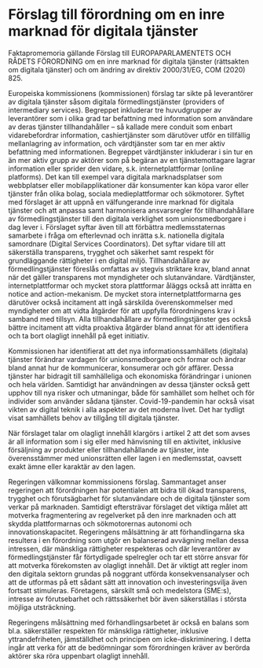 # Förslag till förordning om en inre marknad för digitala tjänster

Faktapromemoria gällande Förslag till EUROPAPARLAMENTETS OCH RÅDETS FÖRORDNING om en inre marknad för digitala tjänster (rättsakten om digitala tjänster) och om ändring av direktiv 2000/31/EG, COM (2020\) 825\.

Europeiska kommissionens (kommissionen) förslag tar sikte på leverantörer av digitala tjänster såsom digitala förmedlingstjänster (providers of intermediary services). Begreppet inkluderar tre huvudgrupper av leverantörer som i olika grad tar befattning med information som användare av deras tjänster tillhandahåller – så kallade mere conduit som enbart vidarebefordrar information, cashiertjänster som därutöver utför en tillfällig mellanlagring av information, och värdtjänster som tar en mer aktiv befattning med informationen. Begreppet värdtjänster inkluderar i sin tur en än mer aktiv grupp av aktörer som på begäran av en tjänstemottagare lagrar information eller sprider den vidare, s.k. internetplattformar (online platforms). Det kan till exempel vara digitala marknadsplatser som webbplatser eller mobilapplikationer där konsumenter kan köpa varor eller tjänster från olika bolag, sociala medieplattformar och sökmotorer. Syftet med förslaget är att uppnå en välfungerande inre marknad för digitala tjänster och att anpassa samt harmonisera ansvarsregler för tillhandahållare av förmedlingstjänster till den digitala verklighet som unionsmedborgare i dag lever i. Förslaget syftar även till att förbättra medlemsstaternas samarbete i fråga om efterlevnad och inrätta s.k. nationella digitala samordnare (Digital Services Coordinators). Det syftar vidare till att säkerställa transparens, trygghet och säkerhet samt respekt för grundläggande rättigheter i en digital miljö. Tillhandahållare av förmedlingstjänster föreslås omfattas av stegvis striktare krav, bland annat när det gäller transparens mot myndigheter och slutanvändare. Värdtjänster, internetplattformar och mycket stora plattformar åläggs också att inrätta en notice and action\-mekanism. De mycket stora internetplattformarna ges därutöver också incitament att ingå särskilda överenskommelser med myndigheter om att vidta åtgärder för att uppfylla förordningens krav i samband med tillsyn. Alla tillhandahållare av förmedlingstjänster ges också bättre incitament att vidta proaktiva åtgärder bland annat för att identifiera och ta bort olagligt innehåll på eget initiativ.

Kommissionen har identifierat att det nya informationssamhällets (digitala) tjänster förändrar vardagen för unionsmedborgare och formar och ändrar bland annat hur de kommunicerar, konsumerar och gör affärer. Dessa tjänster har bidragit till samhälleliga och ekonomiska förändringar i unionen och hela världen. Samtidigt har användningen av dessa tjänster också gett upphov till nya risker och utmaningar, både för samhället som helhet och för individer som använder sådana tjänster. Covid\-19\-pandemin har också visat vikten av digital teknik i alla aspekter av det moderna livet. Det har tydligt visat samhällets behov av tillgång till digitala tjänster.

När förslaget talar om olagligt innehåll klargörs i artikel 2 att det som avses är all information som i sig eller med hänvisning till en aktivitet, inklusive försäljning av produkter eller tillhandahållande av tjänster, inte överensstämmer med unionsrätten eller lagen i en medlemsstat, oavsett exakt ämne eller karaktär av den lagen.

Regeringen välkomnar kommissionens förslag. Sammantaget anser regeringen att förordningen har potentialen att bidra till ökad transparens, trygghet och förutsägbarhet för slutanvändare och de digitala tjänster som verkar på marknaden. Samtidigt eftersträvar förslaget det viktiga målet att motverka fragmentering av regelverket på den inre marknaden och att skydda plattformarnas och sökmotorernas autonomi och innovationskapacitet. Regeringens målsättning är att förhandlingarna ska resultera i en förordning som utgör en balanserad avvägning mellan dessa intressen, där mänskliga rättigheter respekteras och där leverantörer av förmedlingstjänster får förtydligade spelregler och tar ett större ansvar för att motverka förekomsten av olagligt innehåll. Det är viktigt att regler inom den digitala sektorn grundas på noggrant utförda konsekvensanalyser och att de utformas på ett sådant sätt att innovation och investeringsvilja även fortsatt stimuleras. Företagens, särskilt små och medelstora (SME:s), intresse av förutsebarhet och rättssäkerhet bör även säkerställas i största möjliga utsträckning.

Regeringens målsättning med förhandlingsarbetet är också en balans som bl.a. säkerställer respekten för mänskliga rättigheter, inklusive yttrandefriheten, jämställdhet och principen om icke\-diskriminering. I detta ingår att verka för att de bedömningar som förordningen kräver av berörda aktörer ska röra uppenbart olagligt innehåll.
